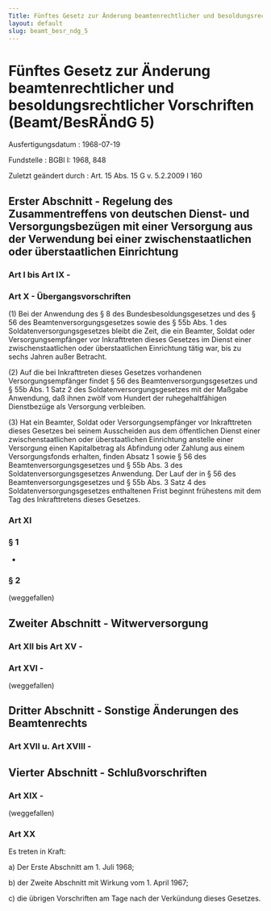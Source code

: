 ```yaml
---
Title: Fünftes Gesetz zur Änderung beamtenrechtlicher und besoldungsrechtlicher Vorschriften
layout: default
slug: beamt_besr_ndg_5
---
```


# Fünftes Gesetz zur Änderung beamtenrechtlicher und besoldungsrechtlicher Vorschriften (Beamt/BesRÄndG 5)

Ausfertigungsdatum
:   1968-07-19

Fundstelle
:   BGBl I: 1968, 848

Zuletzt geändert durch
:   Art. 15 Abs. 15 G v. 5.2.2009 I 160


## Erster Abschnitt - Regelung des Zusammentreffens von deutschen Dienst- und Versorgungsbezügen mit einer Versorgung aus der Verwendung bei einer zwischenstaatlichen oder überstaatlichen Einrichtung



### Art I bis Art IX - 



### Art X - Übergangsvorschriften

(1) Bei der Anwendung des § 8 des Bundesbesoldungsgesetzes und des §
56 des Beamtenversorgungsgesetzes sowie des § 55b Abs. 1 des
Soldatenversorgungsgesetzes bleibt die Zeit, die ein Beamter, Soldat
oder Versorgungsempfänger vor Inkrafttreten dieses Gesetzes im Dienst
einer zwischenstaatlichen oder überstaatlichen Einrichtung tätig war,
bis zu sechs Jahren außer Betracht.

(2) Auf die bei Inkrafttreten dieses Gesetzes vorhandenen
Versorgungsempfänger findet § 56 des Beamtenversorgungsgesetzes und §
55b Abs. 1 Satz 2 des Soldatenversorgungsgesetzes mit der Maßgabe
Anwendung, daß ihnen zwölf vom Hundert der ruhegehaltfähigen
Dienstbezüge als Versorgung verbleiben.

(3) Hat ein Beamter, Soldat oder Versorgungsempfänger vor
Inkrafttreten dieses Gesetzes bei seinem Ausscheiden aus dem
öffentlichen Dienst einer zwischenstaatlichen oder überstaatlichen
Einrichtung anstelle einer Versorgung einen Kapitalbetrag als
Abfindung oder Zahlung aus einem Versorgungsfonds erhalten, finden
Absatz 1 sowie § 56 des Beamtenversorgungsgesetzes und § 55b Abs. 3
des Soldatenversorgungsgesetzes Anwendung. Der Lauf der in § 56 des
Beamtenversorgungsgesetzes und § 55b Abs. 3 Satz 4 des
Soldatenversorgungsgesetzes enthaltenen Frist beginnt frühestens mit
dem Tag des Inkrafttretens dieses Gesetzes.


### Art XI



### § 1

-


### § 2

(weggefallen)


## Zweiter Abschnitt - Witwerversorgung



### Art XII bis Art XV - 



### Art XVI - 

(weggefallen)


## Dritter Abschnitt - Sonstige Änderungen des Beamtenrechts



### Art XVII u. Art XVIII - 



## Vierter Abschnitt - Schlußvorschriften



### Art XIX - 

(weggefallen)


### Art XX

Es treten in Kraft:

a)  Der Erste Abschnitt am 1. Juli 1968;


b)  der Zweite Abschnitt mit Wirkung vom 1. April 1967;


c)  die übrigen Vorschriften am Tage nach der Verkündung dieses Gesetzes.




